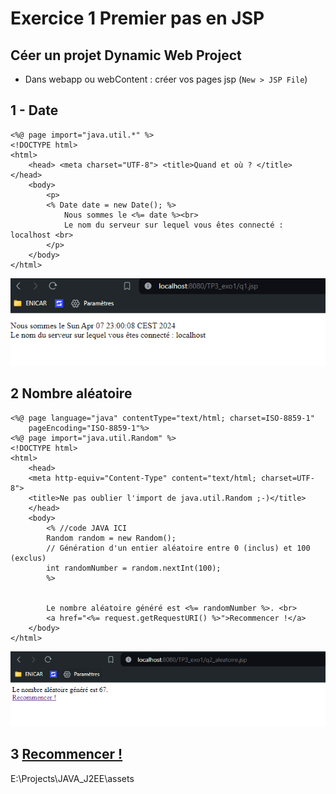 # Exercice 1 Premier pas en JSP

## Céer un projet Dynamic Web Project
- Dans webapp ou webContent : créer vos pages jsp (`New > JSP File`)

## 1 - Date 
	<%@ page import="java.util.*" %>
	<!DOCTYPE html>
	<html>
		<head> <meta charset="UTF-8"> <title>Quand et où ? </title> </head>
		<body>
			<p>
			<% Date date = new Date(); %>
				Nous sommes le <%= date %><br>
				Le nom du serveur sur lequel vous êtes connecté : localhost <br>
			</p>
		</body>
	</html>
	
![date](../assets/date.png)

## 2 Nombre aléatoire 
	<%@ page language="java" contentType="text/html; charset=ISO-8859-1"
		pageEncoding="ISO-8859-1"%>
	<%@ page import="java.util.Random" %>
	<!DOCTYPE html>
	<html>
		<head>
		<meta http-equiv="Content-Type" content="text/html; charset=UTF-8">
		<title>Ne pas oublier l'import de java.util.Random ;-)</title>
		</head>
		<body>
			<% //code JAVA ICI
			Random random = new Random();
			// Génération d'un entier aléatoire entre 0 (inclus) et 100 (exclus)
			int randomNumber = random.nextInt(100);
			%>
		
		
			Le nombre aléatoire généré est <%= randomNumber %>. <br>
			<a href="<%= request.getRequestURI() %>">Recommencer !</a>
		</body>
	</html>

![aleatoire](../assets/aleatoire.png)

## 3 <a href="<%= request.getRequestURI() %>">Recommencer !</a>

E:\Projects\JAVA_J2EE\assets